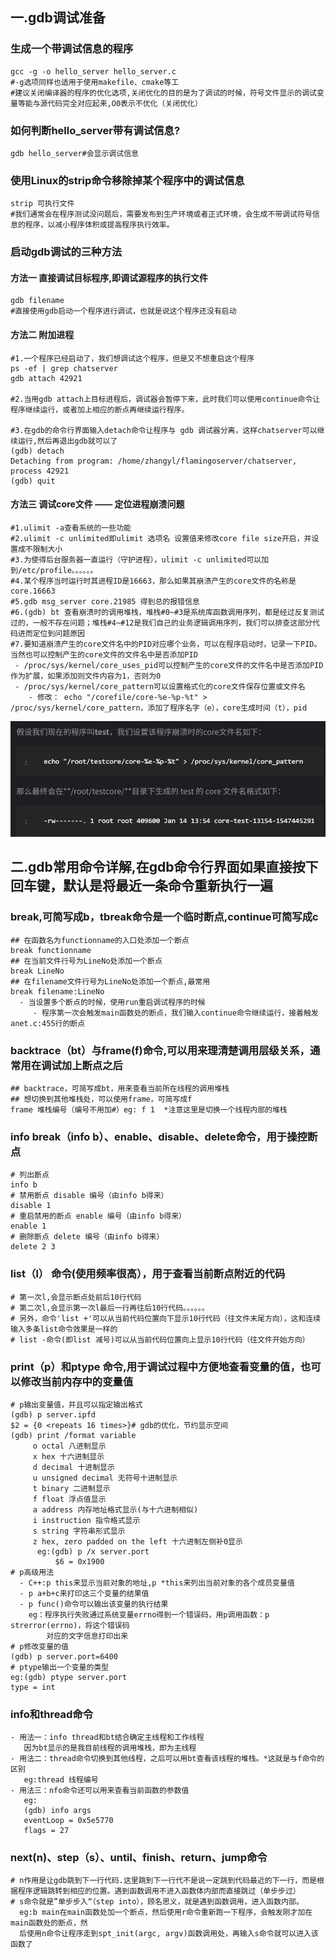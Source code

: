 ## 一.gdb调试准备
### 生成一个带调试信息的程序
```
gcc -g -o hello_server hello_server.c
#-g选项同样也适用于使用makefile、cmake等工
#建议关闭编译器的程序的优化选项,关闭优化的目的是为了调试的时候，符号文件显示的调试变量等能与源代码完全对应起来,O0表示不优化（关闭优化）
```
###  如何判断hello_server带有调试信息?
```
gdb hello_server#会显示调试信息
```
### 使用Linux的strip命令移除掉某个程序中的调试信息
```
strip 可执行文件
#我们通常会在程序测试没问题后，需要发布到生产环境或者正式环境，会生成不带调试符号信息的程序，以减小程序体积或提高程序执行效率。
```
### 启动gdb调试的三种方法
#### 方法一 直接调试目标程序,即调试源程序的执行文件
```
gdb filename
#直接使用gdb启动一个程序进行调试，也就是说这个程序还没有启动
```
#### 方法二 附加进程
```
#1.一个程序已经启动了，我们想调试这个程序，但是又不想重启这个程序
ps -ef | grep chatserver
gdb attach 42921

#2.当用gdb attach上目标进程后，调试器会暂停下来，此时我们可以使用continue命令让程序继续运行，或者加上相应的断点再继续运行程序。

#3.在gdb的命令行界面输入detach命令让程序与 gdb 调试器分离，这样chatserver可以继续运行,然后再退出gdb就可以了
(gdb) detach
Detaching from program: /home/zhangyl/flamingoserver/chatserver, process 42921
(gdb) quit
```
#### 方法三 调试core文件 —— 定位进程崩溃问题
```
#1.ulimit -a查看系统的一些功能
#2.ulimit -c unlimited即ulimit 选项名 设置值来修改core file size开启，并设置成不限制大小
#3.为使得后台服务器一直运行（守护进程），ulimit -c unlimited可以加到/etc/profile。。。。。。
#4.某个程序当时运行时其进程ID是16663，那么如果其崩溃产生的core文件的名称是core.16663
#5.gdb msg_server core.21985 得到总的报错信息
#6.(gdb) bt 查看崩溃时的调用堆栈，堆栈#0~#3是系统库函数调用序列，都是经过反复测试过的，一般不存在问题；堆栈#4~#12是我们自己的业务逻辑调用序列，我们可以排查这部分代码进而定位到问题原因
#7.要知道崩溃产生的core文件名中的PID对应哪个业务，可以在程序启动时，记录一下PID。当然也可以控制产生的core文件的文件名中是否添加PID
 - /proc/sys/kernel/core_uses_pid可以控制产生的core文件的文件名中是否添加PID作为扩展，如果添加则文件内容为1，否则为0
 - /proc/sys/kernel/core_pattern可以设置格式化的core文件保存位置或文件名
    - 修改： echo "/corefile/core-%e-%p-%t" > /proc/sys/kernel/core_pattern，添加了程序名字（e），core生成时间（t），pid
```
![core pid](corepid.jpg)

## 二.gdb常用命令详解,在gdb命令行界面如果直接按下回车键，默认是将最近一条命令重新执行一遍
### break,可简写成b，tbreak命令是一个临时断点,continue可简写成c
```
## 在函数名为functionname的入口处添加一个断点 
break functionname                 
## 在当前文件行号为LineNo处添加一个断点
break LineNo                            
## 在filename文件行号为LineNo处添加一个断点,最常用
break filename:LineNo
  - 当设置多个断点的时候，使用run重启调试程序的时候
     - 程序第一次会触发main函数处的断点，我们输入continue命令继续运行，接着触发anet.c:455行的断点         
```
### backtrace（bt）与frame(f)命令,可以用来理清楚调用层级关系，通常用在调试加上断点之后
```
## backtrace，可简写成bt，用来查看当前所在线程的调用堆栈
## 想切换到其他堆栈处，可以使用frame，可简写成f
frame 堆栈编号（编号不用加#）eg: f 1  *注意这里是切换一个线程内部的堆栈
```
###  info break（info b）、enable、disable、delete命令，用于操控断点
```
# 列出断点
info b
# 禁用断点 disable 编号（由info b得来）
disable 1
# 重启禁用的断点 enable 编号（由info b得来）
enable 1
# 删除断点 delete 编号（由info b得来）
delete 2 3
```
###  list（l） 命令(使用频率很高），用于查看当前断点附近的代码
```
# 第一次l,会显示断点处前后10行代码
# 第二次l,会显示第一次l最后一行再往后10行代码。。。。。。
# 另外，命令'list +'可以从当前代码位置向下显示10行代码（往文件末尾方向），这和连续输入多条list命令效果是一样的
# list -命令(即list 减号)可以从当前代码位置向上显示10行代码（往文件开始方向）
```
###  print（p）和ptype 命令,用于调试过程中方便地查看变量的值，也可以修改当前内存中的变量值
```
# p输出变量值，并且可以指定输出格式
(gdb) p server.ipfd
$2 = {0 <repeats 16 times>}# gdb的优化，节约显示空间
(gdb) print /format variable
     o octal 八进制显示
     x hex 十六进制显示
     d decimal 十进制显示
     u unsigned decimal 无符号十进制显示
     t binary 二进制显示
     f float 浮点值显示
     a address 内存地址格式显示(与十六进制相似)
     i instruction 指令格式显示
     s string 字符串形式显示
     z hex, zero padded on the left 十六进制左侧补0显示
      eg:(gdb) p /x server.port
          $6 = 0x1900
# p高级用法
  - C++:p this来显示当前对象的地址,p *this来列出当前对象的各个成员变量值
  - p a+b+c来打印这三个变量的结果值
  - p func()命令可以输出该变量的执行结果
    eg：程序执行失败通过系统变量errno得到一个错误码，用p调用函数：p strerror(errno)，将这个错误码 
        对应的文字信息打印出来
# p修改变量的值
(gdb) p server.port=6400
# ptype输出一个变量的类型
eg:(gdb) ptype server.port
type = int 
```
### info和thread命令
```
- 用法一：info thread和bt结合确定主线程和工作线程
   因为bt显示的是我目前线程的调用堆栈，即为主线程
- 用法二：thread命令切换到其他线程，之后可以用bt查看该线程的堆栈。*这就是与f命令的区别
   eg:thread 线程编号
- 用法三：nfo命令还可以用来查看当前函数的参数值
   eg:
   (gdb) info args
   eventLoop = 0x5e5770
   flags = 27
```
### next(n)、step（s）、until、finish、return、jump命令
```
# n作用是让gdb跳到下一行代码.这里跳到下一行代不是说一定跳到代码最近的下一行，而是根据程序逻辑跳转到相应的位置。遇到函数调用不进入函数体内部而直接跳过（单步步过）
# s命令就是”单步步入“（step into），顾名思义，就是遇到函数调用，进入函数内部。
  eg:b main在main函数处加一个断点，然后使用r命令重新跑一下程序，会触发刚才加在main函数处的断点，然 
  后使用n命令让程序走到spt_init(argc, argv)函数调用处，再输入s命令就可以进入该函数了


```



